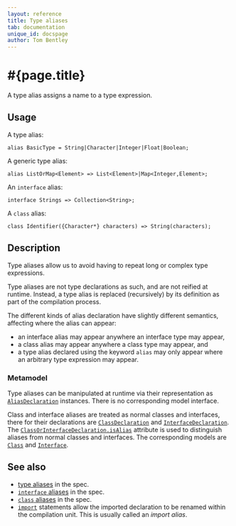 ```yaml
---
layout: reference
title: Type aliases
tab: documentation
unique_id: docspage
author: Tom Bentley
---
```


# #{page.title}

A type alias assigns a name to a type expression. 

## Usage 

A type alias:

<!-- try: -->
    alias BasicType = String|Character|Integer|Float|Boolean;

A generic type alias:

<!-- try: -->
    alias ListOrMap<Element> => List<Element>|Map<Integer,Element>;

An `interface` alias:

<!-- try: -->
    interface Strings => Collection<String>;
    
A `class` alias:

<!-- try: -->
    class Identifier({Character*} characters) => String(characters);

## Description

Type aliases allow us to avoid having to repeat long or complex type 
expressions. 

Type aliases are not type declarations as such, and are not reified at 
runtime. Instead, a type alias is replaced (recursively) by its definition 
as part of the compilation process. 

The different kinds of alias declaration have slightly different semantics, 
affecting where the alias can appear:

- an interface alias may appear anywhere an interface type may appear,
- a class alias may appear anywhere a class type may appear, and
- a type alias declared using the keyword `alias` may only appear where 
  an arbitrary type expression may appear.

### Metamodel

Type aliases can be manipulated at runtime via their representation as
[`AliasDeclaration`](#{site.urls.apidoc_current}/meta/declaration/AliasDeclaration.type.html) 
instances. There is no corresponding model interface.

Class and interface aliases are treated as normal classes and interfaces,
there for their declarations are
[`ClassDeclaration`](#{site.urls.apidoc_current}/meta/declaration/ClassDeclaration.type.html)
and
[`InterfaceDeclaration`](#{site.urls.apidoc_current}/meta/declaration/InterfaceDeclaration.type.html).
The 
[`ClassOrInterfaceDeclaration.isAlias`](#{site.urls.apidoc_current}/meta/declaration/ClassOrInterfaceDeclaration.type.html#isAlias) 
attribute is used to distinguish aliases from normal classes and interfaces.
The corresponding models are
[`Class`](#{site.urls.apidoc_current}/meta/model/Class.type.html)
and
[`Interface`](#{site.urls.apidoc_current}/meta/model/Interface.type.html).

## See also

* [type aliases](#typealiaselimination) in the spec.
* [`interface` aliases](#interfacealiases) in the spec.
* [`class` aliases](#classaliases) in the spec.
* [`import`](../statement/import) statements allow the imported declaration to be renamed within 
  the compilation unit. This is usually called an *import alias*.

